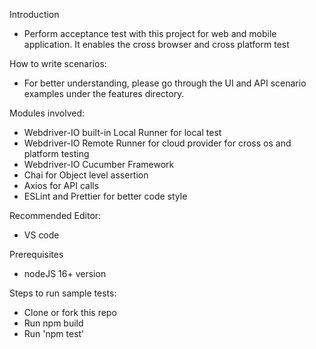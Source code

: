 Introduction

- Perform acceptance test with this project for web and mobile application. It enables the cross browser and cross platform test

How to write scenarios:

- For better understanding, please go through the UI and API scenario examples under the features directory.

Modules involved:

- Webdriver-IO built-in Local Runner for local test
- Webdriver-IO Remote Runner for cloud provider for cross os and platform testing
- Webdriver-IO Cucumber Framework 
- Chai for Object level assertion
- Axios for API calls
- ESLint and Prettier for better code style

Recommended Editor:

- VS code

Prerequisites

- nodeJS 16+ version

Steps to run sample tests:

- Clone or fork this repo
- Run npm build
- Run 'npm test'
